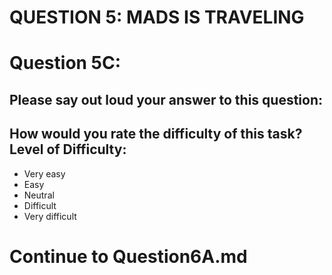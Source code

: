 QUESTION 5: MADS IS TRAVELING
=============================


Question 5C:
============
Please say out loud your answer to this question:
-
How would you rate the difficulty of this task? Level of Difficulty: 
-

* Very easy 
* Easy 
* Neutral 
* Difficult 
* Very difficult



Continue to Question6A.md
==========================